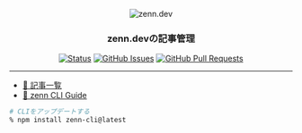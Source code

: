 <p align="center">
  <img src="https://zenn.dev/images/logo.png" alt="zenn.dev"></a>
</p>

<h3 align="center">zenn.devの記事管理</h3>

<div align="center">

  [![Status](https://img.shields.io/badge/status-active-success.svg)]()
  [![GitHub Issues](https://img.shields.io/github/issues/syotaro/zenn.dev.svg)](https://github.com/syotaro/zenn.dev/issues)
  [![GitHub Pull Requests](https://img.shields.io/github/issues-pr/syotaro/zenn.dev.svg)](https://github.com/syotaro/zenn.dev/pulls)

</div>

---

* [📝 記事一覧](https://zenn.dev/shotaro)
* [📘 zenn CLI Guide](https://zenn.dev/zenn/articles/zenn-cli-guide)

```sh
# CLIをアップデートする
% npm install zenn-cli@latest
```
